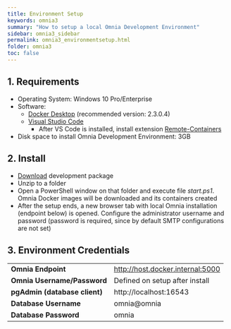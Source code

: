 ```yaml
---
title: Environment Setup
keywords: omnia3
summary: "How to setup a local Omnia Development Environment"
sidebar: omnia3_sidebar
permalink: omnia3_environmentsetup.html
folder: omnia3
toc: false
---
```


## 1. Requirements

- Operating System: Windows 10 Pro/Enterprise
- Software:
    - [Docker Desktop]((https://www.docker.com/products/docker-desktop)) (recommended version: 2.3.0.4)
    - [Visual Studio Code](https://code.visualstudio.com/download)
        - After VS Code is installed, install extension [Remote-Containers](https://marketplace.visualstudio.com/items?itemName=ms-vscode-remote.remote-containers)
- Disk space to install Omnia Development Environment: 3GB

## 2. Install 

- [Download](omnia3_downloads.html) development package
- Unzip to a folder
- Open a PowerShell window on that folder and execute file *start.ps1*. Omnia Docker images will be downloaded and its containers created
- After the setup ends, a new browser tab with local Omnia installation (endpoint below) is opened. Configure the administrator username and password (password is required, since by default SMTP configurations are not set)


## 3. Environment Credentials

|  |  |
| :------------ | :-------------- |
| **Omnia Endpoint** | http://host.docker.internal:5000 |
| **Omnia Username/Password** | Defined on setup after install |
| **pgAdmin (database client)** | http://localhost:16543 |
| **Database Username** | omnia@omnia |
| **Database Password** | omnia |